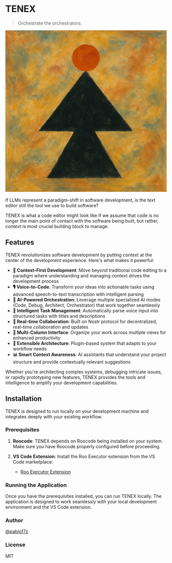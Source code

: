 # TENEX

>  Orchestrate the orchestrators.

![readme](./images/readme.png)

If LLMs represent a paradigm-shift in software development, is the text editor still the tool we use to build software?

TENEX is what a code editor might look like if we assume that code is no longer the main point of contact with the software being built, but rather, *context* is most crucial building block to manage.

## Features

TENEX revolutionizes software development by putting context at the center of the development experience. Here's what makes it powerful:

- **🎯 Context-First Development**: Move beyond traditional code editing to a paradigm where understanding and managing context drives the development process
- **🎙️ Voice-to-Code**: Transform your ideas into actionable tasks using advanced speech-to-text transcription with intelligent parsing
- **🤖 AI-Powered Orchestration**: Leverage multiple specialized AI modes (Code, Debug, Architect, Orchestrator) that work together seamlessly
- **📝 Intelligent Task Management**: Automatically parse voice input into structured tasks with titles and descriptions
- **🔄 Real-time Collaboration**: Built on Nostr protocol for decentralized, real-time collaboration and updates
- **🎨 Multi-Column Interface**: Organize your work across multiple views for enhanced productivity
- **🔧 Extensible Architecture**: Plugin-based system that adapts to your workflow needs
- **📊 Smart Context Awareness**: AI assistants that understand your project structure and provide contextually relevant suggestions

Whether you're architecting complex systems, debugging intricate issues, or rapidly prototyping new features, TENEX provides the tools and intelligence to amplify your development capabilities.

## Installation

TENEX is designed to run locally on your development machine and integrates deeply with your existing workflow.

### Prerequisites

1. **Roocode**: TENEX depends on Roocode being installed on your system. Make sure you have Roocode properly configured before proceeding.

2. **VS Code Extension**: Install the Roo Executor extension from the VS Code marketplace:
   - [Roo Executor Extension](https://marketplace.visualstudio.com/items?itemName=pablof7z.roo-executor)

### Running the Application

Once you have the prerequisites installed, you can run TENEX locally. The application is designed to work seamlessly with your local development environment and the VS Code extension.

### Author

[@pablof7z](https://njump.me/f7z.io)

### License

MIT